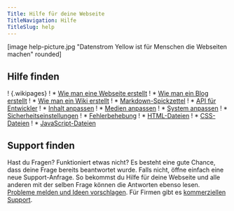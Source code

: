 ```yaml
---
Title: Hilfe für deine Webseite
TitleNavigation: Hilfe
TitleSlug: help
---
```

[image help-picture.jpg "Datenstrom Yellow ist für Menschen die Webseiten machen" rounded]

## Hilfe finden

! {.wikipages}
! * [Wie man eine Webseite erstellt](how-to-make-a-website)
! * [Wie man ein Blog erstellt](how-to-make-a-blog)
! * [Wie man ein Wiki erstellt](how-to-make-a-wiki)
! * [Markdown-Spickzettel](markdown-cheat-sheet)
! * [API für Entwickler](api)
! * [Inhalt anpassen](adjusting-content)
! * [Medien anpassen](adjusting-media)
! * [System anpassen](adjusting-system)
! * [Sicherheitseinstellungen](security-configuration)
! * [Fehlerbehebung](troubleshooting)
! * [HTML-Dateien](html-files)
! * [CSS-Dateien](css-files)
! * [JavaScript-Dateien](javascript-files)

## Support finden

Hast du Fragen? Funktioniert etwas nicht? Es besteht eine gute Chance, dass deine Frage bereits beantwortet wurde. Falls nicht, öffne einfach eine neue Support-Anfrage. So bekommst du Hilfe für deine Webseite und alle anderen mit der selben Frage können die Antworten ebenso lesen. [Probleme melden und Ideen vorschlagen](https://github.com/datenstrom/yellow/issues).  Für Firmen gibt es [kommerziellen Support](https://mayberg.se/support/).